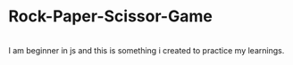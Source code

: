 # Rock-Paper-Scissor-Game
<br>
I am beginner in js and this is something i created to practice my learnings.
